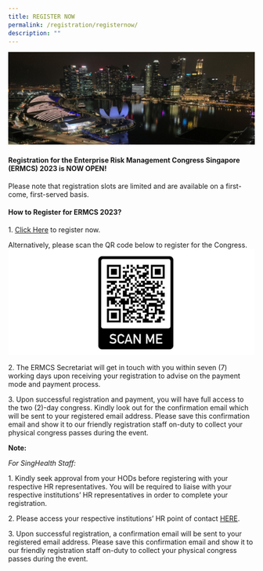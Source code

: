 ```yaml
---
title: REGISTER NOW
permalink: /registration/registernow/
description: ""
---
```

![](/images/ERMCS%20Website%20eBanner2_test.jpg)

#### **Registration for the Enterprise Risk Management Congress Singapore (ERMCS) 2023 is NOW OPEN!**

Please note that registration slots are limited and are available on a first-come, first-served basis.  

#### **How to Register for ERMCS 2023?**

1\. [Click Here](https://form.gov.sg/642282ea72f46900113b80f3) to register now. 

Alternatively, please scan the QR code below to register for the Congress.
![](/images/ermcs-website-registration-qr-code-3.JPG)

2\. The ERMCS Secretariat will get in touch with you within seven (7) working days upon receiving your registration to advise on the payment mode and payment process.

3\. Upon successful registration and payment, you will have full access to the two (2)-day congress. Kindly look out for the confirmation email which will be sent to your registered email address. Please save this confirmation email and show it to our friendly registration staff on-duty to collect your physical congress passes during the event.

   

**Note:**

*For SingHealth Staff:*

1\. Kindly seek approval from your HODs before registering with your respective HR representatives. You will be required to liaise with your respective institutions’ HR representatives in order to complete your registration.

2\. Please access your respective institutions’ HR point of contact [HERE](/files/registration%20instructions%20for%20singhealth%20institutions%20(as%20at%2030%20mar).pdf).

3\. Upon successful registration, a confirmation email will be sent to your registered email address. Please save this confirmation email and show it to our friendly registration staff on-duty to collect your physical congress passes during the event.